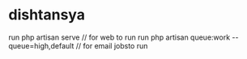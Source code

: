 # dishtansya

run php artisan serve // for web to run
run php artisan queue:work --queue=high,default // for email jobsto run
